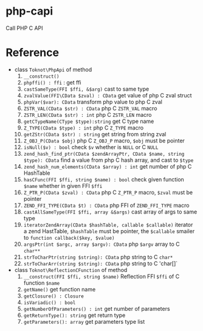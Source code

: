 # php-capi
Call PHP C API

# Reference

* class `Toknot\PhpApi` of method
   1. `__construct()`
   2. `phpffi() : ffi` : get ffi
   3. `castSameType(FFI $ffi, &$arg)`   cast to same type
   4. `zvalValue(FFI\CData $zval) : CData`     get value of php C zval struct
   5. `phpVar($var): CData`  transform php value to php C zval
   6. `ZSTR_VAL(CData $str) : CData`  php C `ZSTR_VAL` macro
   7. `ZSTR_LEN(CData $str) : int`  php C `ZSTR_LEN` macro
   8. `getCTypeName(CType $type):string`  get C type name
   9. `Z_TYPE(CData $type) : int` php C `Z_TYPE` macro
   10. `getZStr(CData $str) : string`  get string from string zval 
   11. `Z_OBJ_P(CData $obj)` php C `Z_OBJ_P` macro, `$obj` must be pointer
   12. `isNull($v) : bool`  check `$v` whether is `NULL` or C `NULL`
   13. `zend_hash_find_ptr(CData $zendArrayPtr, CData $name, string $type): CData` find a value from php C hash array, and cast to `$type`
   14. `zend_hash_num_elements(CData $array) : int` get number of php C HashTable
   15. `hasCFunc(FFI $ffi, string $name) : bool`  check given function `$name` whether in given FFI `$ffi`
   16. `Z_PTR_P(CData $zval) : CData` php C `Z_PTR_P` macro, `$zval` must be pointer
   17. `ZEND_FFI_TYPE(CData $t) : CData`  php FFI of `ZEND_FFI_TYPE` macro
   18. `castAllSameType(FFI $ffi, array &$args)`   cast array of args to same type
   19. `iteratorZendArray(CData $hashTable, callable $callable)`  iterator a zend HastTable, `$hashTable` must be pointer, the `$callable` smailer to `function callback($key, $value)`
   20. `argsPtr(int $argc, array $argv): CData`  php `$argv` array to C `char**`
   21. `strToCharPtr(string $string): CData`    php string to C `char*`
   22. `strToCharArr(string $string): CData`  php string to C 'char[]`
* class `Toknot\ReflectionCFunction` of method
   1. `__construct(FFI $ffi, string $name)` Reflection FFI `$ffi` of C function `$name`
   2. `getName()` get function name
   3. `getClosure() : Closure`
   4. `isVariadic() : bool`
   5. `getNumberOfParameters() : int`  get number of parameters
   6. `getReturnType(): string` get return type
   7. `getParameters(): array`  get parameters type list